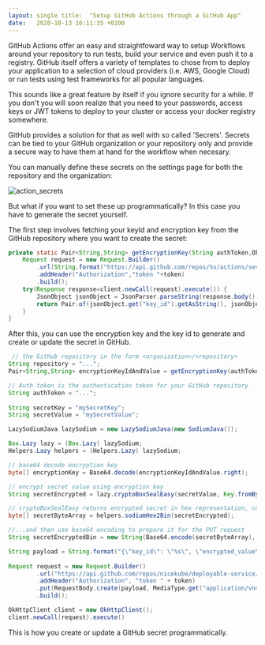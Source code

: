 ```yaml
---
layout: single title:  "Setup GitHub Actions through a GitHub App"
date:   2020-10-13 16:11:35 +0200
---
```


GitHub Actions offer an easy and straightfoward way to setup Workflows around your repository to run tests, build your
service and even push it to a registry. GitHub itself offers a variety of templates to chose from to deploy your
application to a selection of cloud providers (i.e. AWS, Google Cloud) or run tests using test frameworks for all
popular languages.

This sounds like a great feature by itself if you ignore security for a while. If you don't you will soon realize that
you need to your passwords, access keys or JWT tokens to deploy to your cluster or access your docker registry
somewhere.

GitHub provides a solution for that as well with so called 'Secrets'. Secrets can be tied to your GitHub organization or
your repository only and provide a secure way to have them at hand for the workflow when necesary.

You can manually define these secrets on the settings page for both the repository and the organization:

![action_secrets](/assets/images/github_action_secrets.png)

But what if you want to set these up programmatically? In this case you have to generate the secret yourself.

The first step involves fetching your keyId and encryption key from the GitHub repository where you want to create the
secret:

```java
private static Pair<String,String> getEncryptionKey(String authToken,OkHttpClient client,String repository) throws IOException {
    Request request = new Request.Builder()
        .url(String.format("https://api.github.com/repos/%s/actions/secrets/public-key",repository))
        .addHeader("Authorization","token "+token)
        .build();
    try(Response response=client.newCall(request).execute()) {
        JsonObject jsonObject = JsonParser.parseString(response.body().string()).getAsJsonObject();
        return Pair.of(jsonObject.get("key_id").getAsString(), jsonObject.get("key").getAsString());
    }
}
```

After this, you can use the encryption key and the key id to generate and create or update the secret in GitHub. 

```java
 // the GitHub repository in the form <organization>/<repository>
String repository = "...";
Pair<String,String> encryptionKeyIdAndValue = getEncryptionKey(authToken, client, repository);

// Auth token is the authentication token for your GitHub repository
String authToken = "...";
        
String secretKey = "mySecretKey";
String secretValue = "mySecretValue";

LazySodiumJava lazySodium = new LazySodiumJava(new SodiumJava());

Box.Lazy lazy = (Box.Lazy) lazySodium;
Helpers.Lazy helpers = (Helpers.Lazy) lazySodium;

// base64 decode encryption key
byte[] encryptionKey = Base64.decode(encryptionKeyIdAndValue.right);

// encrypt secret value using encryption key
String secretEncrypted = lazy.cryptoBoxSealEasy(secretValue, Key.fromBytes(encryptionKey));

// cryptoBoxSealEasy returns encrypted secret in hex representation, convert to a binary representation first...
byte[] secretByteArray = helpers.sodiumHex2Bin(secretEncrypted);

//...and then use base64 encoding to prepare it for the PUT request
String secretEncryptedBin = new String(Base64.encode(secretByteArray), StandardCharsets.UTF_8);

String payload = String.format("{\"key_id\": \"%s\", \"encrypted_value\": \"%s\"}", encryptionKeyIdAndValue.left, secretEncryptedBin);
        
Request request = new Request.Builder()
        .url("https://api.github.com/repos/nicekube/deployable-service/actions/secrets/"+secretKey)
        .addHeader("Authorization", "token " + token)
        .put(RequestBody.create(payload, MediaType.get("application/vnd.github.v3+json")))
        .build();

OkHttpClient client = new OkHttpClient();
client.newCall(request).execute()
```

This is how you create or update a GitHub secret programmatically.



